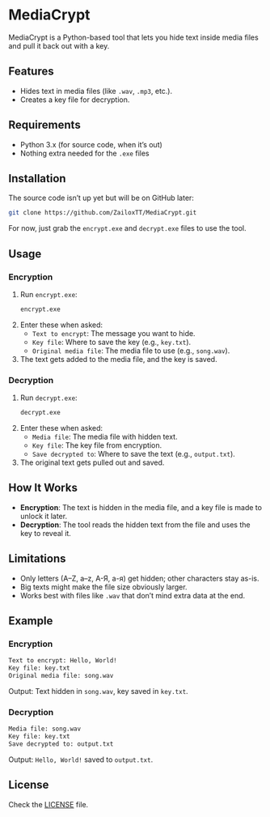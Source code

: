 # MediaCrypt

MediaCrypt is a Python-based tool that lets you hide text inside media files and pull it back out with a key.

## Features
- Hides text in media files (like `.wav`, `.mp3`, etc.).
- Creates a key file for decryption.

## Requirements
- Python 3.x (for source code, when it’s out)
- Nothing extra needed for the `.exe` files

## Installation
The source code isn’t up yet but will be on GitHub later:
   ```bash
   git clone https://github.com/ZailoxTT/MediaCrypt.git
   ```
For now, just grab the `encrypt.exe` and `decrypt.exe` files to use the tool.

## Usage

### Encryption
1. Run `encrypt.exe`:
   ```bash
   encrypt.exe
   ```
2. Enter these when asked:
   - `Text to encrypt`: The message you want to hide.
   - `Key file`: Where to save the key (e.g., `key.txt`).
   - `Original media file`: The media file to use (e.g., `song.wav`).
3. The text gets added to the media file, and the key is saved.

### Decryption
1. Run `decrypt.exe`:
   ```bash
   decrypt.exe
   ```
2. Enter these when asked:
   - `Media file`: The media file with hidden text.
   - `Key file`: The key file from encryption.
   - `Save decrypted to`: Where to save the text (e.g., `output.txt`).
3. The original text gets pulled out and saved.

## How It Works
- **Encryption**: The text is hidden in the media file, and a key file is made to unlock it later.
- **Decryption**: The tool reads the hidden text from the file and uses the key to reveal it.

## Limitations
- Only letters (A–Z, a–z, А-Я, а-я) get hidden; other characters stay as-is.
- Big texts might make the file size obviously larger.
- Works best with files like `.wav` that don’t mind extra data at the end.

## Example
### Encryption
```bash
Text to encrypt: Hello, World!
Key file: key.txt
Original media file: song.wav
```
Output: Text hidden in `song.wav`, key saved in `key.txt`.

### Decryption
```bash
Media file: song.wav
Key file: key.txt
Save decrypted to: output.txt
```
Output: `Hello, World!` saved to `output.txt`.

## License
Check the [LICENSE](LICENSE) file.
